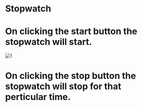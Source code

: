 # Stopwatch
# On clicking the start button the stopwatch will start.
![1](https://user-images.githubusercontent.com/58084456/150286748-1e123256-f778-4779-b516-666c8a56f2d0.png)
# On clicking the stop button the stopwatch will stop for that perticular time.

